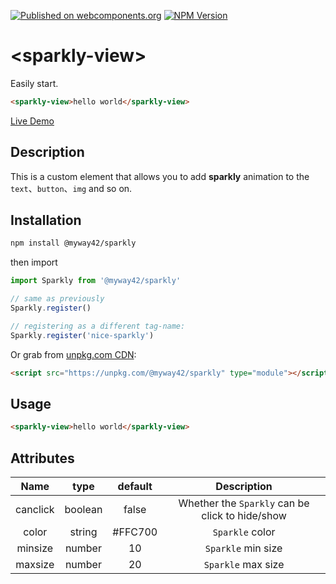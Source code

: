 [![Published on webcomponents.org](https://img.shields.io/badge/webcomponents.org-published-blue.svg)](https://www.webcomponents.org/element/@myway42/sparkly) [![NPM Version](https://img.shields.io/npm/v/%40myway42%2Fsparkly)](https://www.npmjs.com/package/@myway42/sparkly)

# \<sparkly-view>

Easily start.

```html
<sparkly-view>hello world</sparkly-view>
```

[Live Demo](https://myway42.github.io/sparkly/)

## Description

This is a custom element that allows you to add **sparkly** animation to the `text`、`button`、`img` and so on.

## Installation

```bash
npm install @myway42/sparkly
```

then import

```js
import Sparkly from '@myway42/sparkly'

// same as previously
Sparkly.register()

// registering as a different tag-name:
Sparkly.register('nice-sparkly')
```

Or grab from [unpkg.com CDN](https://unpkg.com/@myway42/sparkly):

```html
<script src="https://unpkg.com/@myway42/sparkly" type="module"></script>
```

## Usage

```html
<sparkly-view>hello world</sparkly-view>
```

## Attributes

|   Name   |  type   | default |                   Description                   |
| :------: | :-----: | :-----: | :---------------------------------------------: |
| canclick | boolean |  false  | Whether the `Sparkly` can be click to hide/show |
|  color   | string  | #FFC700 |                 `Sparkle` color                 |
| minsize  | number  |   10    |               `Sparkle` min size                |
| maxsize  | number  |   20    |               `Sparkle` max size                |
